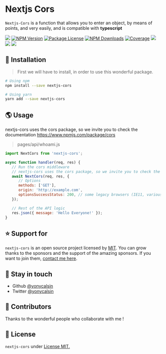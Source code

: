 # Nextjs Cors

`Nextjs-Cors` is a function that allows you to enter an object, by means of points, and very easily, and is compatible with **typescript**

<a href="https://github.com/yonycalsin/nextjs-cors"><img src="https://img.shields.io/spiget/stars/1000?color=brightgreen&label=Star&logo=github" /></a>
<a href="https://www.npmjs.com/nextjs-cors" target="_blank">
<img src="https://img.shields.io/npm/v/nextjs-cors" alt="NPM Version" /></a>
<a href="https://www.npmjs.com/nextjs-cors" target="_blank">
<img src="https://img.shields.io/npm/l/nextjs-cors" alt="Package License" /></a>
<a href="https://www.npmjs.com/nextjs-cors" target="_blank">
<img src="https://img.shields.io/npm/dm/nextjs-cors" alt="NPM Downloads" /></a>
<a href="https://github.com/yonycalsin/nextjs-cors" target="_blank">
<img src="https://s3.amazonaws.com/assets.coveralls.io/badges/coveralls_95.svg" alt="Coverage" /></a>
<a href="https://github.com/yonycalsin/nextjs-cors"><img src="https://img.shields.io/badge/Github%20Page-nextjs.cors-yellow?style=flat-square&logo=github" /></a>
<a href="https://github.com/yonycalsin"><img src="https://img.shields.io/badge/Author-Yony%20Calsin-blueviolet?style=flat-square&logo=appveyor" /></a>
<a href="https://twitter.com/yonycalsin" target="_blank">
<img src="https://img.shields.io/twitter/follow/yonycalsin.svg?style=social&label=Follow"></a>

## 🍉 Installation

> First we will have to install, in order to use this wonderful package.

```bash
# Using npm
npm install --save nextjs-cors

# Using yarn
yarn add --save nextjs-cors
```

## 🌎 Usage

nextjs-cors uses the cors package, so we invite you to check the documentation https://www.npmjs.com/package/cors

> pages/api/whoami.js

```js
import NextCors from 'nextjs-cors';

async function handler(req, res) {
   // Run the cors middleware
   // nextjs-cors uses the cors package, so we invite you to check the documentation https://www.npmjs.com/package/cors
   await NextCors(req, res, {
      // Options
      methods: ['GET'],
      origin: 'http://example.com',
      optionsSuccessStatus: 200, // some legacy browsers (IE11, various SmartTVs) choke on 204
   });

   // Rest of the API logic
   res.json({ message: 'Hello Everyone!' });
}
```

## ⭐ Support for

`nextjs-cors` is an open source project licensed by [MIT](LICENSE). You can grow thanks to the sponsors and the support of the amazing sponsors. If you want to join them, [contact me here](https://twitter.com/yonycalsin).

## 🎩 Stay in touch

-  Github [@yonycalsin](https://github.com/yonycalsin)
-  Twitter [@yonycalsin](https://twitter.com/yonycalsin)

## 🚀 Contributors

Thanks to the wonderful people who collaborate with me !

## 📜 License

`nextjs-cors` under [License MIT.](LICENSE)
